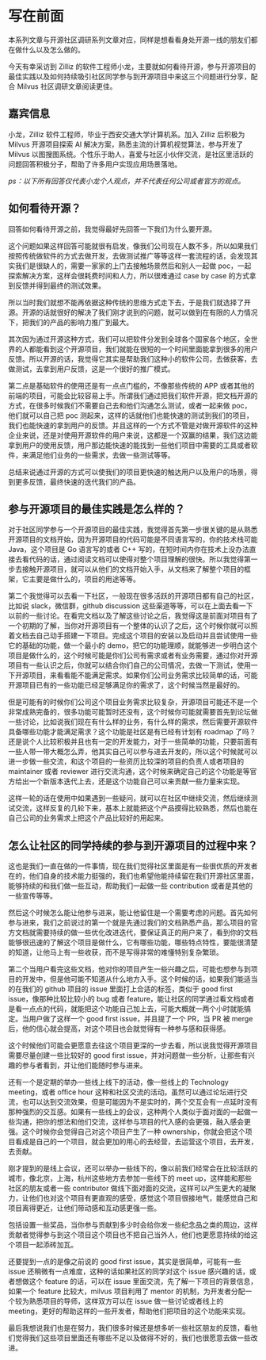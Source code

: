 # 写在前面
本系列文章与开源社区调研系列文章对应，同样是想看看身处开源一线的朋友们都在做什么以及怎么做的。

今天有幸采访到 Zilliz 的软件工程师小龙，主要就如何看待开源，参与开源项目的最佳实践以及如何持续吸引社区同学参与到开源项目中来这三个问题进行分享，配合 Milvus 社区调研文章阅读更佳。

## 嘉宾信息
小龙，Zilliz 软件工程师，毕业于西安交通大学计算机系。加入 Zilliz 后积极为 Milvus 开源项目探索 AI 解决方案，熟悉主流的计算机视觉算法，参与开发了 Milvus 以图搜图系统。个性乐于助人，喜爱与社区小伙伴交流，是社区里活跃的问题回答积极分子，帮助了许多用户实现应用场景落地。

*ps：以下所有回答仅代表小龙个人观点，并不代表任何公司或者官方的观点。*

## 如何看待开源？

回答如何看待开源之前，我觉得最好先回答一下我们为什么要开源。

这个问题如果这样回答可能就很有启发，像我们公司现在人数不多，所以如果我们按照传统做软件的方式去做开发，去做测试推广等等这样一套流程的话，会发现其实我们是很缺人的，需要一家家的上门去接触场景然后和别人一起做 poc，一起探索解决方案，这样会很耗费时间和人力，所以很难通过 case by case 的方式拿到反馈并得到最终的测试效果。

所以当时我们就想不能再依据这种传统的思维方式走下去，于是我们就选择了开源。开源的话就很好的解决了我们刚才说到的问题，就可以做到在有限的人力情况下，把我们的产品的影响力推广到最大。

其次因为通过开源这种方式，我们可以把软件分发到全球各个国家各个地区，全世界的人都能看到这个开源项目，我们就能在很短的一个时间里面能拿到很多的用户反馈。所以开源的话，我觉得它其实是帮助我们这种小的软件公司，去做获客，去做测试，去拿到用户反馈，这是一个很好的推广模式。

第二点是基础软件的使用还是有一点点门槛的，不像那些传统的 APP 或者其他的前端的项目，可能会比较容易上手。所谓我们通过把我们软件开源，把文档开源的方式，在很多时候我们不需要自己去和他们沟通怎么测试，或者一起来做 poc，他们就可以自己把 poc 测起来，这样的话就他们也能快速的测试到我们的项目，我们也能快速的拿到用户的反馈。并且这样的一个方式不管是对做开源软件的这种企业来说，还是对使用开源软件的用户来说，这都是一个双赢的结果，我们这边能拿到用户的使用反馈，用户那边能快速的能找到一些他们项目中需要的工具或者软件，来满足他们业务的一些需求，去做一些测试等等。

总结来说通过开源的方式可以使我们的项目更快速的触达用户以及用户的场景，得到更多反馈，最终快速的迭代我们的产品。

## 参与开源项目的最佳实践是怎么样的？

对于社区同学参与一个开源项目的最佳实践，我觉得首先第一步很关键的是从熟悉开源项目的文档开始，因为开源项目的代码可能是不同语言写的，你的技术栈可能 Java，这个项目是 Go 语言写的或者 C++ 写的，在短时间内你在技术上没办法直接去看代码的话，通过阅读文档可以使得对整个项目理解的很快。所以我觉得第一步去接触开源项目，就可以从他们的文档开始入手，从文档来了解整个项目的框架，它主要是做什么的，项目的用途等等。

第二个我觉得可以去看一下社区，一般现在很多活跃的开源项目都有自己的社区，比如说 slack，微信群，github discussion 这些渠道等等，可以在上面去看一下以前的一些讨论。在看完文档以及了解这些讨论之后，我觉得这是前面对项目有了一个初期的了解，当你对开源项目有一个整体的认识了之后，这个时候你就可以照着文档去自己动手搭建一下项目。完成这个项目的安装以及启动并且尝试使用一些它的基础的功能，做一个最小的 demo，把它的功能理顺，就能够进一步明白这个项目是做什么的，这个时候可能是你们公司有需求或者有业务需要，通过你对开源项目有一些认识之后，你就可以结合你们自己的公司情况，去做一下测试，使用一下开源项目，来看看能不能满足需求。如果你们公司业务需求比较简单的话，可能开源项目已有的一些功能已经足够满足你的需求了，这个时候当然是最好的。

但是可能有的时候你们公司这个项目业务需求比较复杂，开源项目可能还不是一个非常成熟完备的，很多功能可能暂时还没有，这个时候你可能就需要首先到论坛做一些讨论，比如说我们现在有什么样的业务，有什么样的需求，然后需要开源软件具备哪些功能才能满足需求？这个功能是社区是有已经有计划有 roadmap 了吗？还是说个人比较积极并且也有一定的开发能力，对于一些简单的功能，只要前面有一些人带一带大概怎么弄，他其实自己可以参与进去开发的，所以这个时候就可以进一步做一些交流，和这个项目的一些资历比较深的项目的负责人或者项目的 maintainer 或者 reviewer 进行交流沟通，这个时候来确定自己的这个功能是等官方给出一个新版本迭代上去，还是这个功能自己可以来贡献一些力量来实现。

这样一轮的话在使用中如果遇到一些疑问，就可以在社区中继续交流，然后继续测试交流，这样反复的几轮下来，基本上就能把这个产品摸得比较熟悉，然后也能在自己公司的业务需求上把这个产品比较好的用起来。

## 怎么让社区的同学持续的参与到开源项目的过程中来？

这也是我们一直在做的一件事情，现在我们觉得社区里面是有一些很优质的开发者在的，他们自身的技术能力挺强的，我们也希望他能持续留在我们开源社区里面，能够持续的和我们做一些互动，帮助我们一起做一些 contribution 或者是其他的一些宣传等等。

然后这个时候怎么能让他参与进来，能让他留住是一个需要考虑的问题。首先如何参与进来，我们之前说过的第一个就是先通过我们的文档熟悉产品，那么项目的官方文档就需要持续的做一些优化改进迭代，要保证真正的用户来了，看到你的文档能够很迅速的了解这个项目是做什么，它有哪些功能，哪些特点特性，要能很清楚的知道，让他马上有一些收获，而不是写得非常的难懂特别复杂繁琐。

第二个当用户看完这些文档，他对你的项目产生一些兴趣之后，可能也想参与到项目的开发中，但是他可能不知道从什么地方入手。这个时候的话，如果我们能适当的在我们的 github 项目的 issue 里面打上合适的标签，类似于 good first issue，像那种比较比较小的 bug 或者 feature，能让社区的同学通过看文档或者是看一点点的代码，就能把这个功能自己加上去，可能大概就一两个小时就能搞定。当用户做了这样一个 good first issue，并且提了一个 PR，当 PR 被 merge 后，他的信心就会提高，对这个项目也会就觉得有一种参与感和获得感。

这个时候他们可能会更愿意去往这个项目更深的一步去看，所以说我觉得开源项目需要尽量创建一些比较好的 good first issue，并对问题做一些分析，让那些有兴趣的参与者看到，并让他们能随时参与进来。

还有一个是定期的举办一些线上线下的活动，像一些线上的 Technology meeting，或者 office hour 这种和社区交流的活动。虽然可以通过论坛进行交流，也可以达到交流效果，但是可能因为不是实时的，两个交互会有一点延时没有那种强烈的交互感。如果有一些线上的会议，这种两个人类似于面对面的一起做一些沟通，把你的想法和他们交流，这样参与项目的代入感的会更强，融入感会更强。这个时候你会觉得自己对这个项目产生了一种 ownership，你就会把这个项目看成是自己的一个项目，就会更加的用心的去经营，去运营这个项目，去开发，去贡献。

刚才提到的是线上会议，还可以举办一些线下的，像以前我们经常会在比较活跃的城市，像北京，上海，杭州这些地方去参加一些线下的 meet up，这样能和那些社区的朋友或者一些 contributor 做线下面对面的交流，这样可以产生更大的凝聚力，让他们也对这个项目有更直观的感受，感觉这个项目很接地气，能感觉自己和项目离得更近，让他们带动感和互动感更强一些。

包括设置一些奖品，当你参与贡献到多少时会给你发一些纪念品之类的周边，这样贡献者觉得参与到这个项目这个项目也不把自己当外人，他们也更愿意持续的给这个项目一起添砖加瓦。

还要提到一点的是像之前说的 good first issue，其实是很简单，可能有一些 issue 还稍微有一点难度，这种的话如果社区的同学对这个 issue 感兴趣的话，或者想做这个 feature 的话，可以在 issue 里面交流，先了解一下项目的背景信息，如果一个 feature 比较大，milvus 项目利用了 mentor 的机制，为开发者分配一个较为熟悉项目的导师，这样双方可以在 issue 做一些讨论或者线上的 meeting，更好的帮助这样的一些开发者，帮助他们把项目的这个功能来实现。

最后我想说我们也是在努力，我们很多时候还是想多听一些社区朋友的反馈，看他们觉得我们这些项目里面还有哪些不足以及做得不好的，我们也很愿意去做一些改进。